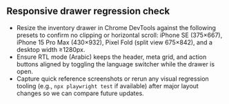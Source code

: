 
## Responsive drawer regression check

- Resize the inventory drawer in Chrome DevTools against the following presets to confirm no clipping or horizontal scroll: iPhone SE (375×667), iPhone 15 Pro Max (430×932), Pixel Fold (split view 675×842), and a desktop width ≥1280px.
- Ensure RTL mode (Arabic) keeps the header, meta grid, and action buttons aligned by toggling the language switcher while the drawer is open.
- Capture quick reference screenshots or rerun any visual regression tooling (e.g., `npx playwright test` if available) after major layout changes so we can compare future updates.
